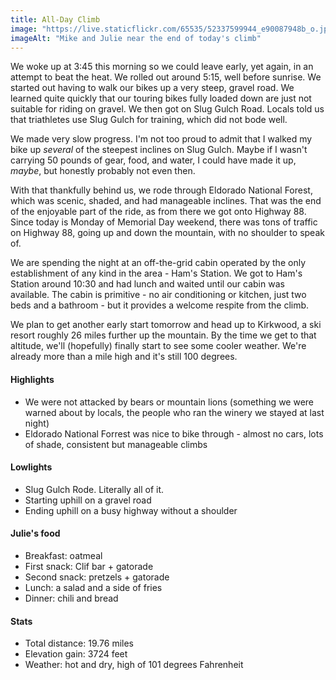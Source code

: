 ```yaml
---
title: All-Day Climb
image: "https://live.staticflickr.com/65535/52337599944_e90087948b_o.jpg"
imageAlt: "Mike and Julie near the end of today's climb"
---
```


We woke up at 3:45 this morning so we could leave early, yet again, in an attempt to beat the heat. We rolled out around 5:15, well before sunrise. We started out having to walk our bikes up a very steep, gravel road. We learned quite quickly that our touring bikes fully loaded down are just not suitable for riding on gravel. We then got on Slug Gulch Road. Locals told us that triathletes use Slug Gulch for training, which did not bode well. 

We made very slow progress. I'm not too proud to admit that I walked my bike up _several_ of the steepest inclines on Slug Gulch. Maybe if I wasn't carrying 50 pounds of gear, food, and water, I could have made it up, _maybe_, but honestly probably not even then.

With that thankfully behind us, we rode through Eldorado National Forest, which was scenic, shaded, and had manageable inclines. That was the end of the enjoyable part of the ride, as from there we got onto Highway 88. Since today is Monday of Memorial Day weekend, there was tons of traffic on Highway 88, going up and down the mountain, with no shoulder to speak of.

We are spending the night at an off-the-grid cabin operated by the only establishment of any kind in the area - Ham's Station. We got to Ham's Station around 10:30 and had lunch and waited until our cabin was available. The cabin is primitive - no air conditioning or kitchen, just two beds and a bathroom - but it provides a welcome respite from the climb.

We plan to get another early start tomorrow and head up to Kirkwood, a ski resort roughly 26 miles further up the mountain. By the time we get to that altitude, we'll (hopefully) finally start to see some cooler weather. We're already more than a mile high and it's still 100 degrees.

#### Highlights
- We were not attacked by bears or mountain lions (something we were warned about by locals, the people who ran the winery we stayed at last night)
- Eldorado National Forrest was nice to bike through - almost no cars, lots of shade, consistent but manageable climbs

#### Lowlights
- Slug Gulch Rode. Literally all of it.
- Starting uphill on a gravel road
- Ending uphill on a busy highway without a shoulder

#### Julie's food
- Breakfast: oatmeal
- First snack: Clif bar + gatorade
- Second snack: pretzels + gatorade
- Lunch: a salad and a side of fries
- Dinner: chili and bread

#### Stats
- Total distance: 19.76 miles
- Elevation gain: 3724 feet
- Weather: hot and dry, high of 101 degrees Fahrenheit
